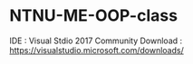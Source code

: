 # NTNU-ME-OOP-class
IDE : Visual Stdio 2017 Community
Download : https://visualstudio.microsoft.com/downloads/

